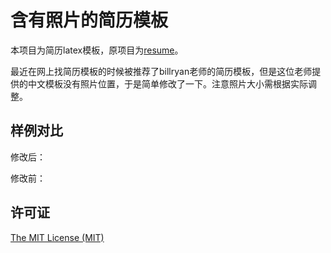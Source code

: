 # 含有照片的简历模板
本项目为简历latex模板，原项目为[resume](https://github.com/billryan/resume/tree/zh_CN)。

最近在网上找简历模板的时候被推荐了billryan老师的简历模板，但是这位老师提供的中文模板没有照片位置，于是简单修改了一下。注意照片大小需根据实际调整。

## 样例对比
修改后：



修改前：



## 许可证

[The MIT License (MIT)](http://opensource.org/licenses/MIT)